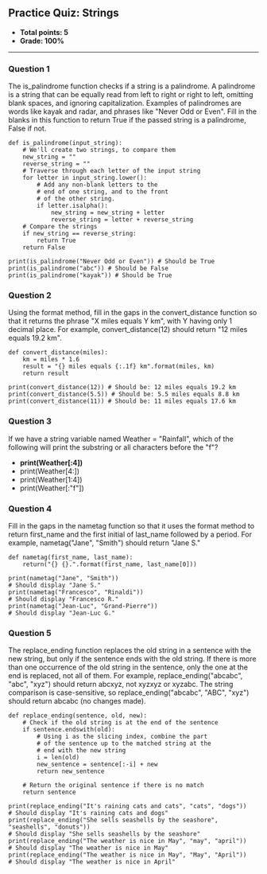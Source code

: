 ## Practice Quiz: Strings
* **Total points: 5**
* **Grade: 100%**

<hr>

### Question 1

The is_palindrome function checks if a string is a palindrome. A palindrome is a string that can be equally read from left to right or right to left, omitting blank spaces, and ignoring capitalization. Examples of palindromes are words like kayak and radar, and phrases like "Never Odd or Even". Fill in the blanks in this function to return True if the passed string is a palindrome, False if not.

```
def is_palindrome(input_string):
	# We'll create two strings, to compare them
	new_string = ""
	reverse_string = ""
	# Traverse through each letter of the input string
	for letter in input_string.lower():
		# Add any non-blank letters to the 
		# end of one string, and to the front
		# of the other string. 
		if letter.isalpha():
			new_string = new_string + letter
			reverse_string = letter + reverse_string
	# Compare the strings
	if new_string == reverse_string:
		return True
	return False

print(is_palindrome("Never Odd or Even")) # Should be True
print(is_palindrome("abc")) # Should be False
print(is_palindrome("kayak")) # Should be True
```

### Question 2

Using the format method, fill in the gaps in the convert_distance function so that it returns the phrase "X miles equals Y km", with Y having only 1 decimal place. For example, convert_distance(12) should return "12 miles equals 19.2 km".

```
def convert_distance(miles):
	km = miles * 1.6 
	result = "{} miles equals {:.1f} km".format(miles, km)
	return result

print(convert_distance(12)) # Should be: 12 miles equals 19.2 km
print(convert_distance(5.5)) # Should be: 5.5 miles equals 8.8 km
print(convert_distance(11)) # Should be: 11 miles equals 17.6 km
```

### Question 3

If we have a string variable named Weather = "Rainfall", which of the following will print the substring or all characters before the "f"?

* **print(Weather[:4])**
* print(Weather[4:])
* print(Weather[1:4])
* print(Weather[:"f"])


### Question 4

Fill in the gaps in the nametag function so that it uses the format method to return first_name and the first initial of last_name followed by a period. For example, nametag("Jane", "Smith") should return "Jane S."

```
def nametag(first_name, last_name):
	return("{} {}.".format(first_name, last_name[0]))

print(nametag("Jane", "Smith")) 
# Should display "Jane S." 
print(nametag("Francesco", "Rinaldi")) 
# Should display "Francesco R." 
print(nametag("Jean-Luc", "Grand-Pierre")) 
# Should display "Jean-Luc G." 
```

### Question 5

The replace_ending function replaces the old string in a sentence with the new string, but only if the sentence ends with the old string. If there is more than one occurrence of the old string in the sentence, only the one at the end is replaced, not all of them. For example, replace_ending("abcabc", "abc", "xyz") should return abcxyz, not xyzxyz or xyzabc. The string comparison is case-sensitive, so replace_ending("abcabc", "ABC", "xyz") should return abcabc (no changes made).

```
def replace_ending(sentence, old, new):
	# Check if the old string is at the end of the sentence 
	if sentence.endswith(old):
		# Using i as the slicing index, combine the part
		# of the sentence up to the matched string at the 
		# end with the new string
		i = len(old)
		new_sentence = sentence[:-i] + new
		return new_sentence

	# Return the original sentence if there is no match 
	return sentence
	
print(replace_ending("It's raining cats and cats", "cats", "dogs")) 
# Should display "It's raining cats and dogs"
print(replace_ending("She sells seashells by the seashore", "seashells", "donuts")) 
# Should display "She sells seashells by the seashore"
print(replace_ending("The weather is nice in May", "may", "april")) 
# Should display "The weather is nice in May"
print(replace_ending("The weather is nice in May", "May", "April")) 
# Should display "The weather is nice in April"
```
